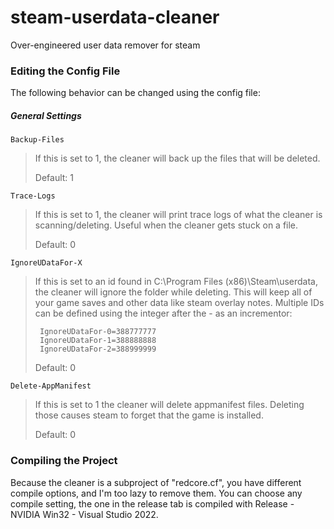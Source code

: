 # steam-userdata-cleaner

Over-engineered user data remover for steam

### Editing the Config File 
The following behavior can be changed using the config file:
##### General Settings

    Backup-Files

>  If this is set to 1, the cleaner will back up the files that will be deleted.
>  
>  Default: 1

    Trace-Logs
> If this is set to 1, the cleaner will print trace logs of what the cleaner is scanning/deleting.
> Useful when the cleaner gets stuck on a file.
> 
> Default: 0

    IgnoreUDataFor-X
> If this is set to an id found in C:\Program Files (x86)\Steam\userdata, the cleaner will ignore the folder while deleting.
> This will keep all of your game saves and other data like steam overlay notes. 
> Multiple IDs can be defined using the integer after the - as an incrementor:
> ```
>  IgnoreUDataFor-0=388777777
>  IgnoreUDataFor-1=388888888
>  IgnoreUDataFor-2=388999999
> ```
> Default: 0

    Delete-AppManifest
> If this is set to 1 the cleaner will delete appmanifest files. Deleting those causes steam to forget that the game is installed.
> 
> Default: 0

### Compiling the Project

Because the cleaner is a subproject of "redcore.cf", you have different compile options, and I'm too lazy to remove them. You can choose any compile setting, the one in the release tab is compiled with Release - NVIDIA Win32 - Visual Studio 2022.
